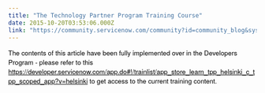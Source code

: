 ```yaml
---
title: "The Technology Partner Program Training Course"
date: 2015-10-20T03:53:06.000Z
link: "https://community.servicenow.com/community?id=community_blog&sys_id=21ec2e65dbd0dbc01dcaf3231f9619a8"
---
```

<p><span><span style="color: #000000; font-size: 13.3333px; font-family: 'Helvetica Neue';">The contents of this article have been fully implemented over in the Developers Program - please refer to this </span><a href="https://developer.servicenow.com/app.do#!/trainlist/app_store_learn_tpp_helsinki_c_tpp_scoped_app?v=helsinki" style="color: #000000; font-family: 'Helvetica Neue'; font-size: 13.3333px;" title="https://developer.servicenow.com/app.do#!/trainlist/app_store_learn_tpp_helsinki_c_tpp_scoped_app?v=helsinki">https://developer.servicenow.com/app.do#!/trainlist/app_store_learn_tpp_helsinki_c_tpp_scoped_app?v=helsinki</a><span style="color: #000000; font-size: 13.3333px; font-family: 'Helvetica Neue';"> to get access to the current training content.</span></span></p>